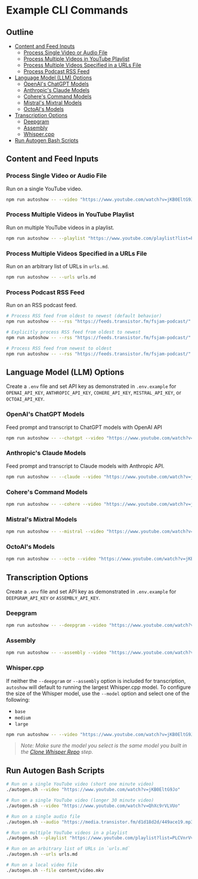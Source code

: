 # Example CLI Commands

## Outline

- [Content and Feed Inputs](#content-and-feed-inputs)
  - [Process Single Video or Audio File](#process-single-video-or-audio-file)
  - [Process Multiple Videos in YouTube Playlist](#process-multiple-videos-in-youtube-playlist)
  - [Process Multiple Videos Specified in a URLs File](#process-multiple-videos-specified-in-a-urls-file)
  - [Process Podcast RSS Feed](#process-podcast-rss-feed)
- [Language Model (LLM) Options](#language-model-llm-options)
  - [OpenAI's ChatGPT Models](#openais-chatgpt-models)
  - [Anthropic's Claude Models](#anthropics-claude-models)
  - [Cohere's Command Models](#coheres-command-models)
  - [Mistral's Mixtral Models](#mistrals-mixtral-models)
  - [OctoAI's Models](#octoais-models)
- [Transcription Options](#transcription-options)
  - [Deepgram](#deepgram)
  - [Assembly](#assembly)
  - [Whisper.cpp](#whispercpp)
- [Run Autogen Bash Scripts](#run-autogen-bash-scripts)

## Content and Feed Inputs

### Process Single Video or Audio File

Run on a single YouTube video.

```bash
npm run autoshow -- --video "https://www.youtube.com/watch?v=jKB0EltG9Jo"
```

### Process Multiple Videos in YouTube Playlist

Run on multiple YouTube videos in a playlist.

```bash
npm run autoshow -- --playlist "https://www.youtube.com/playlist?list=PLCVnrVv4KhXMh4DQBigyvHSRTf2CSj129"
```

### Process Multiple Videos Specified in a URLs File

Run on an arbitrary list of URLs in `urls.md`.

```bash
npm run autoshow -- --urls urls.md
```

### Process Podcast RSS Feed

Run on an RSS podcast feed.

```bash
# Process RSS feed from oldest to newest (default behavior)
npm run autoshow -- --rss "https://feeds.transistor.fm/fsjam-podcast/"

# Explicitly process RSS feed from oldest to newest
npm run autoshow -- --rss "https://feeds.transistor.fm/fsjam-podcast/" --oldest

# Process RSS feed from newest to oldest
npm run autoshow -- --rss "https://feeds.transistor.fm/fsjam-podcast/" --newest
```

## Language Model (LLM) Options

Create a `.env` file and set API key as demonstrated in `.env.example` for `OPENAI_API_KEY`, `ANTHROPIC_API_KEY`, `COHERE_API_KEY`, `MISTRAL_API_KEY`, or `OCTOAI_API_KEY`.

### OpenAI's ChatGPT Models

Feed prompt and transcript to ChatGPT models with OpenAI API

```bash
npm run autoshow -- --chatgpt --video "https://www.youtube.com/watch?v=jKB0EltG9Jo"
```

### Anthropic's Claude Models

Feed prompt and transcript to Claude models with Anthropic API.

```bash
npm run autoshow -- --claude --video "https://www.youtube.com/watch?v=jKB0EltG9Jo"
```

### Cohere's Command Models

```bash
npm run autoshow -- --cohere --video "https://www.youtube.com/watch?v=jKB0EltG9Jo"
```

### Mistral's Mixtral Models

```bash
npm run autoshow -- --mistral --video "https://www.youtube.com/watch?v=jKB0EltG9Jo"
```

### OctoAI's Models

```bash
npm run autoshow -- --octo --video "https://www.youtube.com/watch?v=jKB0EltG9Jo"
```

## Transcription Options

Create a `.env` file and set API key as demonstrated in `.env.example` for `DEEPGRAM_API_KEY` or `ASSEMBLY_API_KEY`.

### Deepgram

```bash
npm run autoshow -- --deepgram --video "https://www.youtube.com/watch?v=jKB0EltG9Jo"
```

### Assembly

```bash
npm run autoshow -- --assembly --video "https://www.youtube.com/watch?v=jKB0EltG9Jo"
```

### Whisper.cpp

If neither the `--deepgram` or `--assembly` option is included for transcription, `autoshow` will default to running the largest Whisper.cpp model. To configure the size of the Whisper model, use the `--model` option and select one of the following:

- `base`
- `medium`
- `large`

```bash
npm run autoshow -- --video "https://www.youtube.com/watch?v=jKB0EltG9Jo" --model base
```

> _Note: Make sure the model you select is the same model you built in the [Clone Whisper Repo](#clone-whisper-repo) step._

## Run Autogen Bash Scripts

```bash
# Run on a single YouTube video (short one minute video)
./autogen.sh --video "https://www.youtube.com/watch?v=jKB0EltG9Jo"

# Run on a single YouTube video (longer 30 minute video)
./autogen.sh --video "https://www.youtube.com/watch?v=QhXc9rVLVUo"

# Run on a single audio file
./autogen.sh --audio "https://media.transistor.fm/d1d18d2d/449ace19.mp3"

# Run on multiple YouTube videos in a playlist
./autogen.sh --playlist "https://www.youtube.com/playlist?list=PLCVnrVv4KhXMh4DQBigyvHSRTf2CSj129"

# Run on an arbitrary list of URLs in `urls.md`
./autogen.sh --urls urls.md

# Run on a local video file
./autogen.sh --file content/video.mkv
```